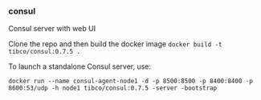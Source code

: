 ### consul
Consul server with web UI

Clone the repo and then build the docker image
	`docker build -t tibco/consul:0.7.5 .`

To launch a standalone Consul server, use:

<!-- -->

	docker run --name consul-agent-node1 -d -p 8500:8500 -p 8400:8400 -p 8600:53/udp -h node1 tibco/consul:0.7.5 -server -bootstrap